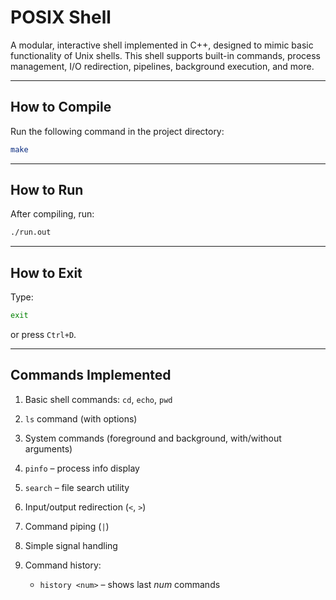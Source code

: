 # POSIX Shell

A modular, interactive shell implemented in C++, designed to mimic basic functionality of Unix shells. This shell supports built-in commands, process management, I/O redirection, pipelines, background execution, and more.

---

## How to Compile

Run the following command in the project directory:

```bash
make
```

---

## How to Run

After compiling, run:

```bash
./run.out
```

---

## How to Exit

Type:

```bash
exit
```

or press `Ctrl+D`.

---

## Commands Implemented

1. Basic shell commands: `cd`, `echo`, `pwd`
2. `ls` command (with options)
3. System commands (foreground and background, with/without arguments)
4. `pinfo` – process info display
5. `search` – file search utility
6. Input/output redirection (`<`, `>`)
7. Command piping (`|`)
8. Simple signal handling
9. Command history:

   * `history <num>` – shows last *num* commands
  
